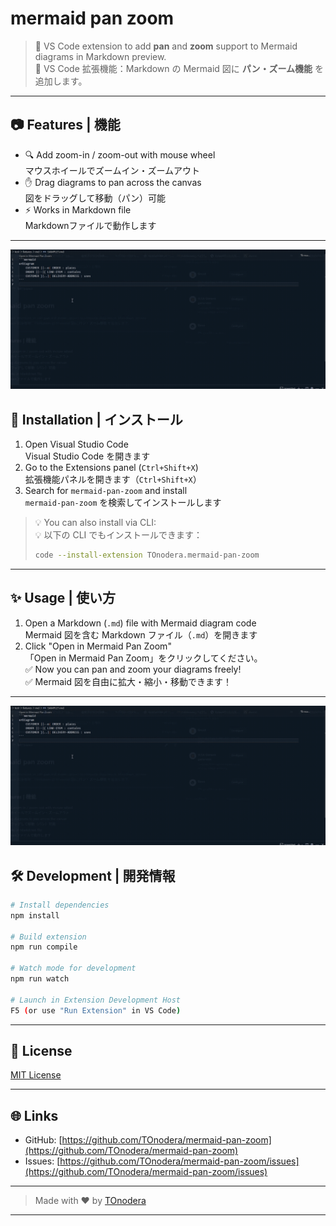 # mermaid pan zoom

> 🐬 VS Code extension to add **pan** and **zoom** support to Mermaid diagrams in Markdown preview.  
> 🐬 VS Code 拡張機能：Markdown の Mermaid 図に **パン・ズーム機能** を追加します。

---

## 📷 Features | 機能

- 🔍 Add zoom-in / zoom-out with mouse wheel  
  マウスホイールでズームイン・ズームアウト
- ✋ Drag diagrams to pan across the canvas  
  図をドラッグして移動（パン）可能
- ⚡️ Works in Markdown file  
  Markdownファイルで動作します

---

![demo](./docs/usage.gif)

## 🚀 Installation | インストール

1. Open Visual Studio Code  
   Visual Studio Code を開きます
2. Go to the Extensions panel (`Ctrl+Shift+X`)  
   拡張機能パネルを開きます（`Ctrl+Shift+X`）
3. Search for `mermaid-pan-zoom` and install  
   `mermaid-pan-zoom` を検索してインストールします

> 💡 You can also install via CLI:  
> 💡 以下の CLI でもインストールできます：
>
> ```bash
> code --install-extension TOnodera.mermaid-pan-zoom
> ```

---

## ✨ Usage | 使い方

1. Open a Markdown (`.md`) file with Mermaid diagram code  
   Mermaid 図を含む Markdown ファイル（`.md`）を開きます
2. Click "Open in Mermaid Pan Zoom"  
   「Open in Mermaid Pan Zoom」をクリックしてください。  
   ✅ Now you can pan and zoom your diagrams freely!  
   ✅ Mermaid 図を自由に拡大・縮小・移動できます！

---

![demo](./docs/usage.gif)

## 🛠 Development | 開発情報

```bash
# Install dependencies
npm install

# Build extension
npm run compile

# Watch mode for development
npm run watch

# Launch in Extension Development Host
F5 (or use "Run Extension" in VS Code)
```

---

## 📄 License

[MIT License](./LICENSE)

---

## 🌐 Links

- GitHub: [https://github.com/TOnodera/mermaid-pan-zoom](https://github.com/TOnodera/mermaid-pan-zoom)
- Issues: [https://github.com/TOnodera/mermaid-pan-zoom/issues](https://github.com/TOnodera/mermaid-pan-zoom/issues)

---

> Made with ❤️ by [TOnodera](https://github.com/TOnodera)

---
